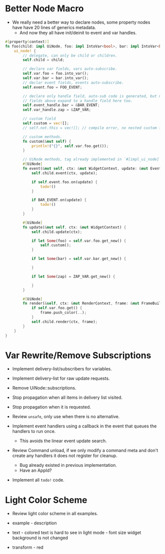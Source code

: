# Better Node Macro

* We really need a better way to declare nodes, some property nodes have have 20 lines of generics metadata.
    - And now they all have init/deinit to event and var handles.
```rust
#[property(context)]
fn foo(child: impl UiNode, foo: impl IntoVar<bool>, bar: impl IntoVar<bool>) -> impl UiNode {
    ui_node! {
        // delegate, can only be child or children.
        self.child = child;

        // declare var fields, vars auto-subscribe.
        self.var.foo = foo.into_var();
        self.var.bar = bar.into_var();
        // declar event fields, events auto-subscribe.
        self.event.foo = FOO_EVENT;

        // declare only handle field, auto-sub code is generated, but no field for the event/var is generated.
        // fields above expand to a handle field here too.
        self.event_handle.bar = &BAR_EVENT;
        self.var_handle.zap = &ZAP_VAR;

        // custom field
        self.custom = vec![];
        // self.not.this = vec![]; // compile error, no nested custom fields.

        // custom methods.
        fn custom(&mut self) {
            println!("{}", self.var.foo.get());
        }

        // UiNode methods, tag already implemented in `#[impl_ui_node]`, only snag is the init/deinit.
        #[UiNode]
        fn event(&mut self, ctx: &mut WidgetContext, update: &mut EventUpdate) {
            self.child.event(ctx, update);

            if self.event.foo.on(update) {
                todo!()
            }

            if BAR_EVENT.on(update) {
                todo!()
            }
        }

        #[UiNode]
        fn update(&mut self, ctx: &mut WidgetContext) {
            self.child.update(ctx);

            if let Some(foo) = self.var.foo.get_new() {
                self.custom();
            }

            if let Some(bar) = self.var.bar.get_new() {

            }

            if let Some(zap) = ZAP_VAR.get_new() {

            }
        }

        #[UiNode]
        fn render(&self, ctx: &mut RenderContext, frame: &mut FrameBuilder) {
            if self.var.foo.get() {
                frame.push_color(..);
            }
            self.child.render(ctx, frame);
        }
    }
}
```

# Var Rewrite/Remove Subscriptions

* Implement delivery-list/subscribers for variables.
* Implement delivery-list for raw update requests.
* Remove UiNode::subscriptions.
* Stop propagation when all items in delivery list visited.
* Stop propagation when it is requested.

* Review `unsafe`, only use when there is no alternative.

* Implement event handlers using a callback in the event that queues the handlers to run once. 
    - This avoids the linear event update search.
* Review Command unload, if we only modify a command meta and don't create any handlers it does not register for cleanup.
    - Bug already existed in previous implementation.
    - Have an AppId?
* Implement all `todo!` code.

# Light Color Scheme

* Review light color scheme in all examples.

- example    - description
- text       - colored text is hard to see in light mode
             - font size widget background is not changed

- transform  - red
